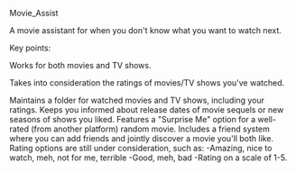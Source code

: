 Movie_Assist

A movie assistant for when you don't know what you want to watch next.

Key points:

Works for both movies and TV shows.

Takes into consideration the ratings of movies/TV shows you've watched.

Maintains a folder for watched movies and TV shows, including your ratings.
Keeps you informed about release dates of movie sequels or new seasons of shows you liked.
Features a "Surprise Me" option for a well-rated (from another platform) random movie.
Includes a friend system where you can add friends and jointly discover a movie you'll both like.
Rating options are still under consideration, such as:
-Amazing, nice to watch, meh, not for me, terrible
-Good, meh, bad
-Rating on a scale of 1-5.
